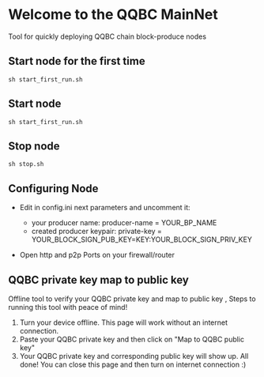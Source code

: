 # Welcome to the QQBC MainNet

Tool for quickly deploying QQBC chain block-produce nodes
 

## Start node for the first time


```
sh start_first_run.sh 
```  
## Start node

```
sh start_first_run.sh 
```  

## Stop node

```
sh stop.sh 
```  
 
## Configuring Node

- Edit in config.ini next parameters and uncomment it:  
  - your producer name: producer-name = YOUR_BP_NAME  
  - created producer keypair: private-key = YOUR_BLOCK_SIGN_PUB_KEY=KEY:YOUR_BLOCK_SIGN_PRIV_KEY 
  
- Open http and p2p Ports on your firewall/router  
 
## QQBC private key map to public key
Offline tool to verify your QQBC private key and map to public key ,
Steps to running this tool with peace of mind!
1. Turn your device offline. This page will work without an internet connection.
2. Paste your QQBC private key and then click on "Map to QQBC public key"
3. Your QQBC private key and corresponding public key will show up. All done! You can close this page and then turn on internet connection :)
 

